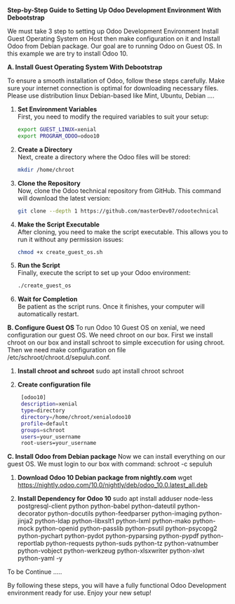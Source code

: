 **Step-by-Step Guide to Setting Up Odoo Development Environment With Debootstrap**

We must take 3 step to setting up Odoo Development Environment Install Guest Operating System on Host then make configuration on it and Install Odoo from Debian package. Our goal are to running Odoo on Guest OS. In this example we are try to install Odoo 10.

**A. Install Guest Operating System With Debootstrap**
 
To ensure a smooth installation of Odoo, follow these steps carefully. Make sure 
your internet connection is optimal for downloading necessary files. Please use distribution linux Debian-based like Mint, Ubuntu, Debian ....

1. **Set Environment Variables**  
   First, you need to modify the required variables to suit your setup:
   ```bash
   export GUEST_LINUX=xenial
   export PROGRAM_ODOO=odoo10
   ```

2. **Create a Directory**  
   Next, create a directory where the Odoo files will be stored:
   ```bash
   mkdir /home/chroot
   ```

3. **Clone the Repository**  
   Now, clone the Odoo technical repository from GitHub. This command will 
   download the latest version:
   ```bash
   git clone --depth 1 https://github.com/masterDev07/odootechnical
   ```

4. **Make the Script Executable**  
   After cloning, you need to make the script executable. This allows you to run 
   it without any permission issues:
   ```bash
   chmod +x create_guest_os.sh
   ```

5. **Run the Script**  
   Finally, execute the script to set up your Odoo environment:
   ```bash
   ./create_guest_os
   ```

6. **Wait for Completion**  
   Be patient as the script runs. Once it finishes, your computer will 
   automatically restart.

**B. Configure Guest OS**
To run Odoo 10 Guest OS on xenial, we need configuration our guest OS. We need chroot on our box. First we install chroot on our box and install schroot to simple excecution for using chroot. Then we need make configuration on file /etc/schroot/chroot.d/sepuluh.conf.
 
1. **Install chroot and schroot**
sudo apt install chroot schroot
 
2. **Create configuration file**
   ```bash
    [odoo10]
    description=xenial
    type=directory
    directory=/home/chroot/xenialodoo10
    profile=default
    groups=schroot
    users=your_username
    root-users=your_username
   ```

**C. Install Odoo from Debian package**
Now we can install everything on our guest OS. We must login to our box with command:
schroot -c sepuluh

1. **Download Odoo 10 Debian package from nightly.com**
    wget https://nightly.odoo.com/10.0/nightly/deb/odoo_10.0.latest_all.deb
    
2. **Install Dependency for Odoo 10**
    sudo apt install adduser node-less postgresql-client python python-babel python-dateutil python-decorator python-docutils python-feedparser python-imaging python-jinja2 python-ldap python-libxslt1 python-lxml python-mako python-mock python-openid python-passlib python-psutil python-psycopg2 python-pychart python-pydot python-pyparsing python-pypdf python-reportlab python-requests python-suds python-tz python-vatnumber python-vobject python-werkzeug python-xlsxwriter python-xlwt python-yaml -y


To be Continue .....

By following these steps, you will have a fully functional Odoo Development environment ready for use. Enjoy your new setup!

